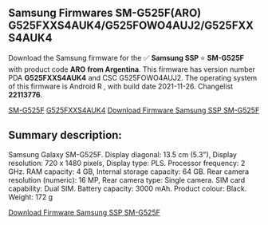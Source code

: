 <h2>Samsung Firmwares SM-G525F(ARO) G525FXXS4AUK4/G525FOWO4AUJ2/G525FXXS4AUK4</h2>
Download the Samsung firmware for the ✅ <strong>Samsung SSP </strong> ⭐ <strong>SM-G525F</strong> with product code <strong>ARO</strong> <strong> from Argentina</strong>. This firmware has version number PDA <strong>G525FXXS4AUK4</strong> and CSC G525FOWO4AUJ2. The operating system of this firmware is Android R , with build date 2021-11-26. Changelist <strong>22113776</strong>.


[SM-G525F](https://samfirm.shop/samsung/model/SM-G525F)
[G525FXXS4AUK4](https://samfirm.shop/samsung/pda/G525FXXS4AUK4)
[Download Firmware Samsung SSP SM-G525F](https://samfirm.shop/samsung/firmware/477595)
<h2>Summary description:</h2>
<p>Samsung Galaxy SM-G525F. Display diagonal: 13.5 cm (5.3"), Display resolution: 720 x 1480 pixels, Display type: PLS. Processor frequency: 2 GHz. RAM capacity: 4 GB, Internal storage capacity: 64 GB. Rear camera resolution (numeric): 16 MP, Rear camera type: Single camera. SIM card capability: Dual SIM. Battery capacity: 3000 mAh. Product colour: Black. Weight: 172 g</p>


[Download Firmware Samsung SSP SM-G525F](https://samfirm.shop/samsung/firmware/477595)
